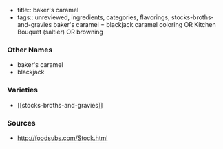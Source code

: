 - title:: baker's caramel
- tags:: unreviewed, ingredients, categories, flavorings, stocks-broths-and-gravies
baker's caramel = blackjack caramel coloring OR Kitchen Bouquet (saltier) OR browning

### Other Names

* baker's caramel
* blackjack

### Varieties

* [[stocks-broths-and-gravies]]

### Sources
* http://foodsubs.com/Stock.html
